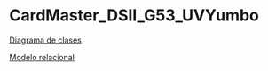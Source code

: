 # CardMaster_DSII_G53_UVYumbo

[Diagrama de clases](https://www.mermaidchart.com/d/a4c8b566-3bf9-4184-a758-f82c5891845d)

[Modelo relacional](https://www.mermaidchart.com/d/2998ea50-3532-4cfa-b530-ebb7004d444e)
